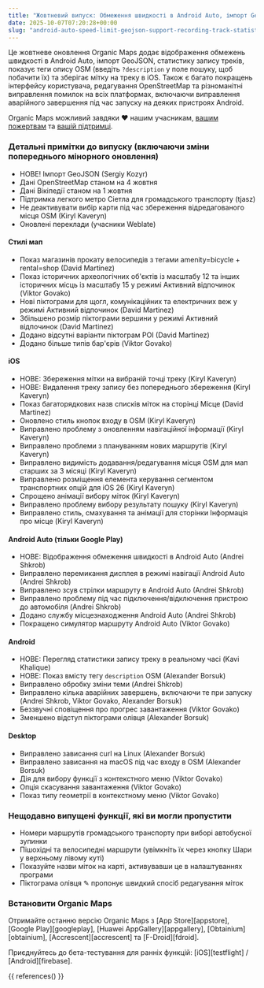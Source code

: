 ```yaml
---
title: "Жовтневий випуск: Обмеження швидкості в Android Auto, імпорт GeoJSON, статистика запису треків, відображення тегів опису OSM, збереження міток на вибраному треку в iOS та багато іншого"
date: 2025-10-07T07:20:28+00:00
slug: "android-auto-speed-limit-geojson-support-recording-track-statistics-osm-description-display"
---
```


Це жовтневе оновлення Organic Maps додає відображення обмежень швидкості в Android Auto, імпорт GeoJSON, статистику запису треків, показує теги опису OSM (введіть `?description` у поле пошуку, щоб побачити їх) та зберігає мітку на треку в iOS. Також є багато покращень інтерфейсу користувача, редагування OpenStreetMap та різноманітні виправлення помилок на всіх платформах, включаючи виправлення аварійного завершення під час запуску на деяких пристроях Android.

Organic Maps можливий завдяки ❤️ нашим учасникам, [вашим пожертвам](@/donate/index.uk.md) та [вашій підтримці](@/contribute/index.uk.md).

### Детальні примітки до випуску (включаючи зміни попереднього мінорного оновлення)

- НОВЕ! Імпорт GeoJSON (Sergiy Kozyr)
- Дані OpenStreetMap станом на 4 жовтня
- Дані Вікіпедії станом на 1 жовтня
- Підтримка легкого метро Сіетла для громадського транспорту (tjasz)
- Не деактивувати вибір карти під час збереження відредагованого місця OSM (Kiryl Kaveryn)
- Оновлені переклади (учасники Weblate)

#### Стилі мап

- Показ магазинів прокату велосипедів з тегами amenity=bicycle + rental=shop (David Martinez)
- Показ історичних археологічних об'єктів із масштабу 12 та інших історичних місць із масштабу 15 у режимі Активний відпочинок (Viktor Govako)
- Нові піктограми для щогл, комунікаційних та електричних веж у режимі Активний відпочинок (David Martinez)
- Збільшено розмір піктограми вершини у режимі Активний відпочинок (David Martinez)
- Додано відсутні варіанти піктограм POI (David Martinez)
- Додано більше типів бар'єрів (Viktor Govako)

#### iOS

- НОВЕ: Збереження мітки на вибраній точці треку (Kiryl Kaveryn)
- НОВЕ: Видалення треку запису без попереднього збереження (Kiryl Kaveryn)
- Показ багаторядкових назв списків міток на сторінці Місце (David Martinez)
- Оновлено стиль кнопок входу в OSM (Kiryl Kaveryn)
- Виправлено проблему з оновленням навігаційної інформації (Kiryl Kaveryn)
- Виправлено проблеми з плануванням нових маршрутів (Kiryl Kaveryn)
- Виправлено видимість додавання/редагування місця OSM для мап старших за 3 місяці (Kiryl Kaveryn)
- Виправлено розміщення елемента керування сегментом транспортних опцій для iOS 26 (Kiryl Kaveryn)
- Спрощено анімації вибору міток (Kiryl Kaveryn)
- Виправлено проблему вибору результату пошуку (Kiryl Kaveryn)
- Виправлено стиль, смахування та анімації для сторінки Інформація про місце (Kiryl Kaveryn)

#### Android Auto (тільки Google Play)

- НОВЕ: Відображення обмеження швидкості в Android Auto (Andrei Shkrob)
- Виправлено перемикання дисплея в режимі навігації Android Auto (Andrei Shkrob)
- Виправлено зсув стрілки маршруту в Android Auto (Andrei Shkrob)
- Виправлено проблему під час підключення/відключення пристрою до автомобіля (Andrei Shkrob)
- Додано службу місцезнаходження Android Auto (Andrei Shkrob)
- Покращено симулятор маршруту Android Auto (Viktor Govako)

#### Android

- НОВЕ: Перегляд статистики запису треку в реальному часі (Kavi Khalique)
- НОВЕ: Показ вмісту тегу `description` OSM (Alexander Borsuk)
- Виправлено обробку зміни теми (Andrei Shkrob)
- Виправлено кілька аварійних завершень, включаючи те при запуску (Andrei Shkrob, Viktor Govako, Alexander Borsuk)
- Беззвучні сповіщення про прогрес завантаження (Viktor Govako)
- Зменшено відступ піктограми олівця (Alexander Borsuk)

#### Desktop

- Виправлено зависання curl на Linux (Alexander Borsuk)
- Виправлено зависання на macOS під час входу в OSM (Alexander Borsuk)
- Дія для вибору функції з контекстного меню (Viktor Govako)
- Опція скасування завантаження (Viktor Govako)
- Показ типу геометрії в контекстному меню (Viktor Govako)

### Нещодавно випущені функції, які ви могли пропустити

- Номери маршрутів громадського транспорту при виборі автобусної зупинки
- Пішохідні та велосипедні маршрути (увімкніть їх через кнопку Шари у верхньому лівому куті)
- Показуйте назви міток на карті, активувавши це в налаштуваннях програми
- Піктограма олівця ✎ пропонує швидкий спосіб редагування міток

### Встановити Organic Maps

Отримайте останню версію Organic Maps з [App Store][appstore], [Google Play][googleplay], [Huawei AppGallery][appgallery], [Obtainium][obtainium], [Accrescent][accrescent] та [F-Droid][fdroid].

Приєднуйтесь до бета-тестування для ранніх функцій: [iOS][testflight] / [Android][firebase].

{{ references() }}
